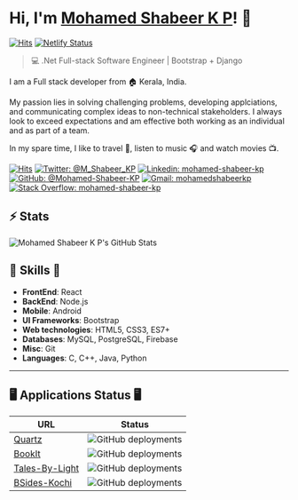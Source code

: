 # Hi, I'm [Mohamed Shabeer K P](https://mohamedshabeerkp.netlify.app)! 👋
[![Hits](https://hits.seeyoufarm.com/api/count/incr/badge.svg?url=https%3A%2F%2Fmohamedshabeerkp.netlify.app&count_bg=%233175C8&title_bg=%23555555&icon=netlify.svg&icon_color=%23E7E7E7&title=mohamedshabeerkp.netlify.app&edge_flat=false)](https://mohamedshabeerkp.netlify.app/) [![Netlify Status](https://api.netlify.com/api/v1/badges/550a55ab-fb87-4c6a-9100-d6b1c4613034/deploy-status)](https://app.netlify.com/sites/mohamedshabeerkp/deploys)

>  💻 .Net Full-stack Software Engineer | Bootstrap + Django

I am a Full stack developer from :house: Kerala, India.

My passion lies in solving challenging problems, developing applciations, and communicating complex ideas to non-technical stakeholders.
I always look to exceed expectations and am effective both working as an individual and as part of a team.

In my spare time, I like to travel :walking:, listen to music :headphones: and watch movies :tv:.

[![Hits](https://hits.seeyoufarm.com/api/count/incr/badge.svg?url=https%3A%2F%2Fgithub.com%2FMohamed-Shabeer-KP&count_bg=%2379C83D&title_bg=%23555555&icon=github.svg&icon_color=%23E7E7E7&title=Github&edge_flat=false)](https://github.com/Mohamed-Shabeer-KP)
[![Twitter: @M_Shabeer_KP](https://img.shields.io/twitter/follow/M_Shabeer_KP?style=social)](https://twitter.com/M_Shabeer_KP)
[![Linkedin: mohamed-shabeer-kp](https://img.shields.io/badge/-mohamed%20shabeer%20kp-blue?style=flat-square&logo=Linkedin&logoColor=white&link=https://www.linkedin.com/in/mohamed-shabeer-kp/)](https://www.linkedin.com/in/mohamed-shabeer-kp/)
[![GitHub: @Mohamed-Shabeer-KP](https://img.shields.io/github/followers/mohamed-shabeer-kp?label=follow&style=social)](https://github.com/Mohamed-Shabeer-KP)
[![Gmail: mohamedshabeerkp](https://img.shields.io/badge/Gmail-mohamedshabeerkp-red)](mailto:mohammedshabeerkp@gmail.com)
[![Stack Overflow: mohamed-shabeer-kp](https://img.shields.io/badge/-Stack%20Overflow-222222?logo=stack-overflow&link=https://stackoverflow.com/users/story/9985283)](https://stackoverflow.com/users/story/9985283)


## ⚡ Stats
![Mohamed Shabeer K P's GitHub Stats](https://github-readme-stats.vercel.app/api?username=mohamed-shabeer-kp&hide=["issues"]&show_icons=true&theme=dark)


##  🎉 Skills  🎉
- **FrontEnd**: React
- **BackEnd**: Node.js
- **Mobile**: Android
- **UI Frameworks**: Bootstrap
- **Web technologies**: HTML5, CSS3, ES7+
- **Databases**: MySQL, PostgreSQL, Firebase
- **Misc**: Git
- **Languages**: C, C++, Java, Python

---

## 🖥️ Applications Status 🖥️


| URL      | Status |
| ----------- | ----------- |
| [Quartz](https://mohamed-shabeer-kp.github.io/quartz/)| ![GitHub deployments](https://img.shields.io/github/deployments/mohamed-shabeer-kp/quartz/github-pages?label=Quartz&logo=github)|
| [BookIt](https://book-it-now.vercel.app/)| ![GitHub deployments](https://img.shields.io/github/deployments/mohamed-shabeer-kp/BookIt/production?label=BookIt&logo=vercel)|
| [Tales-By-Light](https://tales-by-light.vercel.app/)| ![GitHub deployments](https://img.shields.io/github/deployments/mohamed-shabeer-kp/tales-by-light/production?label=Tales-By-Light&logo=vercel)
| [BSides-Kochi](https://mohamed-shabeer-kp.github.io/BSides/)| ![GitHub deployments](https://img.shields.io/github/deployments/mohamed-shabeer-kp/BSides-OLD/github-pages?label=BSides-Kochi&logo=github)
